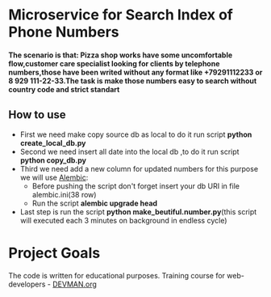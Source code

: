# Microservice for Search Index of Phone Numbers

#### The scenario is that: Pizza shop works have some uncomfortable flow,customer care specialist looking for clients by telephone numbers,those have been writed without any format like +79291112233 or 8 929 111-22-33.The task is make those numbers easy to search without country code and strict standart


## How to use
  - First we need make copy source db as local to do it run script **python create_local_db.py**
  - Second we need insert all date into the local db ,to do it run script **python copy_db.py**
  - Third we need add a new column for updated numbers for this purpose we will use [Alembic](http://alembic.zzzcomputing.com/en/latest/):
    * Before pushing the script don't forget insert your db URI in file alembic.ini(38 row)
    * Run the script **alembic upgrade head**
  - Last step is run the script **python make_beutiful.number.py**(this script will executed each 3 minutes on background in endless cycle)


# Project Goals

The code is written for educational purposes. Training course for web-developers - [DEVMAN.org](https://devman.org)

